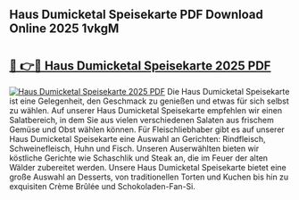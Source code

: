## Haus Dumicketal Speisekarte PDF Download Online 2025 1vkgM

# <h2><a href="http://gc8kcpe.nevu.top/?p=Haus+Dumicketal+Speisekarte">🔗 👉🔴 Haus Dumicketal Speisekarte 2025 PDF</a></h2>

[![Haus Dumicketal Speisekarte 2025 PDF](https://i.imgur.com/dBaPXMq.png)](http://gc8kcpe.nevu.top/?p=Haus+Dumicketal+Speisekarte)
Die Haus Dumicketal Speisekarte ist eine Gelegenheit, den Geschmack zu genießen und etwas für sich selbst zu wählen. Auf unserer Haus Dumicketal Speisekarte empfehlen wir einen Salatbereich, in dem Sie aus vielen verschiedenen Salaten aus frischem Gemüse und Obst wählen können. Für Fleischliebhaber gibt es auf unserer Haus Dumicketal Speisekarte eine Auswahl an Gerichten: Rindfleisch, Schweinefleisch, Huhn und Fisch. Unseren Auserwählten bieten wir köstliche Gerichte wie Schaschlik und Steak an, die im Feuer der alten Wälder zubereitet werden. Unsere Haus Dumicketal Speisekarte bietet eine große Auswahl an Desserts, von traditionellen Torten und Kuchen bis hin zu exquisiten Crème Brûlée und Schokoladen-Fan-Si.
